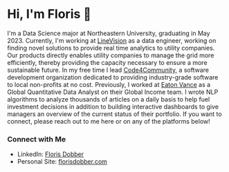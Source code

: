 # Hi, I'm Floris 👋

I'm a Data Science major at Northeastern University, graduating in May 2023. 
Currently, I'm working at [LineVision](https://www.linevisioninc.com/) as a data engineer, working on finding novel solutions to provide real time analytics to utility companies. Our products directly enables utility companies to manage the grid more efficiently, thereby providing the capacity necessary to ensure a more sustainable future.
In my free time I lead [Code4Community](https://c4cneu.com/), a software development organization dedicated to providing industry-grade software to local non-profits at no cost. 
Previously, I worked at [Eaton Vance](https://www.eatonvance.com/) as a Global Quantitative Data Analyst on their Global Income team. I wrote NLP algorithms to analyze thousands of articles on a daily basis to help fuel investment decisions in addition to building interactive dashboards to give managers an overview of the current status of their portfolio. 
If you want to connect, please reach out to me here or on any of the platforms below!

### Connect with Me
* LinkedIn: [Floris Dobber](https://www.linkedin.com/in/floris-dobber/)
* Personal Site: [florisdobber.com](https://www.florisdobber.com)
